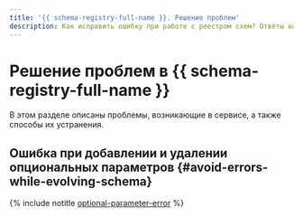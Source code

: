 ```yaml
---
title: '{{ schema-registry-full-name }}. Решение проблем'
description: Как исправить ошибку при работе с реестром схем? Ответы на этот и другие вопросы в данной статье.
---
```


# Решение проблем в {{ schema-registry-full-name }}


В этом разделе описаны проблемы, возникающие в сервисе, а также способы их устранения.

## Ошибка при добавлении и удалении опциональных параметров {#avoid-errors-while-evolving-schema}

{% include notitle [optional-parameter-error](../../_qa/metadata-hub/optional-parameter-error.md) %}
